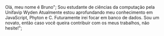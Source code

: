 Olá, meu nome é Bruno";
Sou estudante de ciências da computação pela Unifavip Wyden
Atualmente estou aprofundando meu conhecimento em JavaScript, Phyton e C. Futuramente irei focar em banco de dados.
Sou um novato, então caso você queira contribuir com os meus trabalhos, não hesite!";

<!---
saturnbells/saturnbells is a ✨ special ✨ repository because its `README.md` (this file) appears on your GitHub profile.
You can click the Preview link to take a look at your changes.
--->
